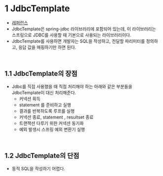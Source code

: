 # 1 JdbcTemplate

- [레퍼런스](https://docs.spring.io/spring-framework/reference/data-access/jdbc/core.html#jdbc-JdbcTemplate)
- JdbcTemplate은 spring-jdbc 라이브러리에 포함되어 있는데, 이 라이브러리는 스프링으로 JDBC를 사용할 때 기본으로 사용되는 라이브러리이다.
- JdbcTemplate를 사용하면 개발자는 SQL을 작성하고, 전달할 파리미터를 정의하고, 응답 값을 매핑하기만 하면 된다.

<br>

## 1.1 JdbcTemplate의 장점

- Jdbc를 직접 사용했을 때 직접 처리해야 하는 아래와 같은 부분들을 JdbcTemplate이 대신 처리해준다.
	- 커넥션 획득
	- statement 를 준비하고 실행
	- 결과를 반복하도록 루프를 실행
	- 커넥션 종료, statement , resultset 종료
	- 트랜잭션 다루기 위한 커넥션 동기화
	- 예외 발생시 스프링 예외 변환기 실행

<br>

## 1.2 JdbcTemplate의 단점

- 동적 SQL을 작성하기 어렵다.